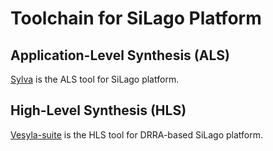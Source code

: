 # Toolchain for SiLago Platform

## Application-Level Synthesis (ALS)

[Sylva](../Sylva/Overview) is the ALS tool for SiLago platform.

## High-Level Synthesis (HLS)

[Vesyla-suite](../Vesyla-suite/Overview) is the HLS tool for DRRA-based SiLago platform.
